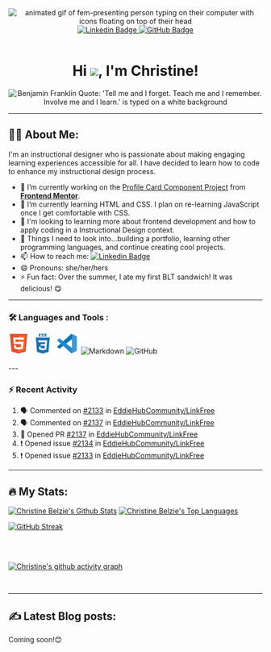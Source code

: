 <div id="header" align="center">
<img src="https://media.giphy.com/media/L1R1tvI9svkIWwpVYr/giphy.gif" alt="animated gif of fem-presenting person typing on their computer with icons floating on top of their head" width="300"/>
<div id="badges">
<a href="https://www.linkedin.com/in/christinebelzie" target="_blank">
<img src="https://img.shields.io/badge/LinkedIn-blue?logo=linkedin&logoColor=white" alt="Linkedin Badge" />
</a> 
 <a href="https://github.com/CBID2?tab=followers"><img src="https://img.shields.io/github/followers/CBID2?label=Followers&style=social" alt="GitHub Badge"></a>
</div> 
 <img src="https://komarev.com/ghpvc/?username=cbid2&style=flat-square&color=blue" alt=""/>
 <h1 align="center">Hi <img src="https://raw.githubusercontent.com/MartinHeinz/MartinHeinz/master/wave.gif" width="30px">, I'm Christine!</h1>
 </div> 
 
 <div align="center"> 
 <img src="https://media.allauthor.com/images/quotes/gif/benjamin-franklin-quote-tell-me-and-i-forget-teach-me-and.gif" alt="Benjamin Franklin Quote: 'Tell me and I forget. Teach me and I remember. Involve me and I learn.' is typed on a white background" width="300" />
 </div>
 
 ---
 ## 👩🏿 About Me:
 I'm an instructional designer who is passionate about making engaging learning experiences accessible for all. I have decided to learn how to code to enhance my instructional design process. 
- 🔭 I’m currently working on the [Profile Card Component Project](https://www.frontendmentor.io/challenges/profile-card-component-cfArpWshJ) from 
**[Frontend Mentor]([https://www.frontendmentor.io/home)**. 
- 🌱 I’m currently learning HTML and CSS. I plan on re-learning JavaScript once I get comfortable with CSS. 
- 🔎 I'm looking to learning more about frontend development and how to apply coding in a Instructional Design context.
- 🤔 Things I need to look into...building a portfolio, learning other programming languages, and continue creating cool projects. 
- 📫 How to reach me: [![Linkedin Badge](https://img.shields.io/badge/-LinkedIn-blue?style=flat&logo=Linkedin&logoColor=white)](https://www.linkedin.com/in/christinebelzie)
- 😄 Pronouns: she/her/hers
- ⚡ Fun fact: Over the summer, I ate my first BLT sandwich! It was delicious! 😋

---

### :hammer_and_wrench: Languages and Tools :

<div>
 <img src="https://github.com/devicons/devicon/blob/master/icons/html5/html5-original.svg" title="HTML5" alt="HTML" width="40" height="40"/>&nbsp;
<img src="https://github.com/devicons/devicon/blob/master/icons/css3/css3-plain-wordmark.svg"  title="CSS3" alt="CSS" width="40" height="40"/>&nbsp;
<img src="https://github.com/devicons/devicon/blob/master/icons/vscode/vscode-original.svg" title="VS Code" alt="VS Code" width="40" height="40"/>&nbsp;
  <picture>
  <source media="(prefers-color-scheme: dark)" srcset="https://d33wubrfki0l68.cloudfront.net/f1f475a6fda1c2c4be4cac04033db5c3293032b4/513a4/assets/images/markdown-mark-white.svg">
  <img alt="Markdown" title="Markdown" width="35px"  src="https://cdn.jsdelivr.net/gh/devicons/devicon/icons/markdown/markdown-original.svg">
</picture>
<picture>
  <source media="(prefers-color-scheme: dark)" srcset="https://user-images.githubusercontent.com/43886029/180790910-37fc43da-eb83-4db6-9079-469fe83be1d5.svg">
  <img alt="GitHub" title="GitHub" width="35px"  src="https://cdn.jsdelivr.net/gh/devicons/devicon/icons/github/github-original.svg">
</picture>
 </div> 
 <br/>
---

### :zap: Recent Activity

<!--START_SECTION:activity-->
1. 🗣 Commented on [#2133](https://github.com/EddieHubCommunity/LinkFree/issues/2133) in [EddieHubCommunity/LinkFree](https://github.com/EddieHubCommunity/LinkFree)
2. 🗣 Commented on [#2137](https://github.com/EddieHubCommunity/LinkFree/issues/2137) in [EddieHubCommunity/LinkFree](https://github.com/EddieHubCommunity/LinkFree)
3. 💪 Opened PR [#2137](https://github.com/EddieHubCommunity/LinkFree/pull/2137) in [EddieHubCommunity/LinkFree](https://github.com/EddieHubCommunity/LinkFree)
4. ❗️ Opened issue [#2134](https://github.com/EddieHubCommunity/LinkFree/issues/2134) in [EddieHubCommunity/LinkFree](https://github.com/EddieHubCommunity/LinkFree)
5. ❗️ Opened issue [#2133](https://github.com/EddieHubCommunity/LinkFree/issues/2133) in [EddieHubCommunity/LinkFree](https://github.com/EddieHubCommunity/LinkFree)
<!--END_SECTION:activity-->

---
## :fire: My Stats:

<a href="https://github.com/CBID2/github-readme-stats"><img alt="Christine Belzie's Github Stats" src="https://github-readme-stats.vercel.app/api?username=CBID2&show_icons=true&count_private=true&theme=react&hide_border=true&bg_color=0D1117" /></a>
<a href="https://github.com/CBID2/github-readme-stats"><img alt="Christine Belzie's Top Languages" src="https://github-readme-stats.vercel.app/api/top-langs/?username=CBID2&langs_count=8&count_private=true&layout=compact&theme=react&hide_border=true&bg_color=0D1117" /></a>

[![GitHub Streak](http://github-readme-streak-stats.herokuapp.com?user=CBID2&theme=github-dark)](https://git.io/streak-stats)
  <br/>

<br/>
<br/>

[![Christine's github activity graph](https://activity-graph.herokuapp.com/graph?username=CBID2&theme=tokyo-night)](https://github.com/CBID2/github-readme-activity-graph)

<br/>

---

## :writing_hand: Latest Blog posts:

<p> Coming soon!😊</p>
